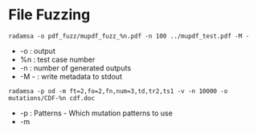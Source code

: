 # File Fuzzing 
``` radamsa -o pdf_fuzz/mupdf_fuzz_%n.pdf -n 100 ../mupdf_test.pdf -M - ```
* -o : output
* %n : test case number
* -n : number of generated outputs
* -M - : write metadata to stdout


```
radamsa -p od -m ft=2,fo=2,fn,num=3,td,tr2,ts1 -v -n 10000 -o mutations/CDF-%n cdf.doc
```
* -p : Patterns - Which mutation patterns to use
* -m 
